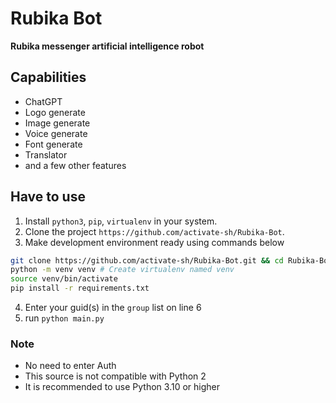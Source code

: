 # Rubika ‌‌Bot
**Rubika messenger artificial intelligence robot**

## Capabilities
- ChatGPT
- Logo generate
- Image generate
- Voice generate
- Font generate
- Translator
- and a few other features

## Have to use

1. Install   `python3`, `pip`, `virtualenv` in your system.
2. Clone the project `https://github.com/activate-sh/Rubika-Bot`.
3. Make development environment ready using commands below
```bash
git clone https://github.com/activate-sh/Rubika-Bot.git && cd Rubika-Bot
python -m venv venv # Create virtualenv named venv
source venv/bin/activate
pip install -r requirements.txt
```
4. Enter your guid(s) in the `group` list on line 6
5. run `python main.py`

### Note
- No need to enter Auth
- This source is not compatible with Python 2
- It is recommended to use Python 3.10 or higher
